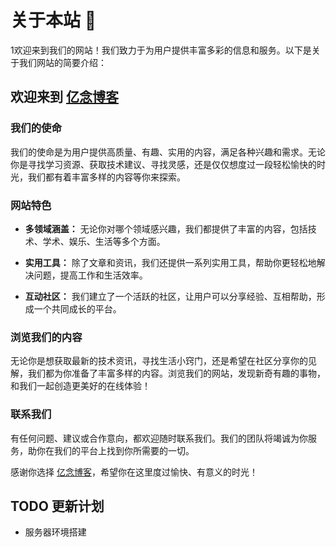 # 关于本站 :tada:

1欢迎来到我们的网站！我们致力于为用户提供丰富多彩的信息和服务。以下是关于我们网站的简要介绍：

## 欢迎来到 [亿念博客](/)

### 我们的使命

我们的使命是为用户提供高质量、有趣、实用的内容，满足各种兴趣和需求。无论你是寻找学习资源、获取技术建议、寻找灵感，还是仅仅想度过一段轻松愉快的时光，我们都有着丰富多样的内容等你来探索。

### 网站特色

- **多领域涵盖：** 无论你对哪个领域感兴趣，我们都提供了丰富的内容，包括技术、学术、娱乐、生活等多个方面。

- **实用工具：** 除了文章和资讯，我们还提供一系列实用工具，帮助你更轻松地解决问题，提高工作和生活效率。

- **互动社区：** 我们建立了一个活跃的社区，让用户可以分享经验、互相帮助，形成一个共同成长的平台。

### 浏览我们的内容

无论你是想获取最新的技术资讯，寻找生活小窍门，还是希望在社区分享你的见解，我们都为你准备了丰富多样的内容。浏览我们的网站，发现新奇有趣的事物，和我们一起创造更美好的在线体验！

### 联系我们

有任何问题、建议或合作意向，都欢迎随时联系我们。我们的团队将竭诚为你服务，助你在我们的平台上找到你所需要的一切。

感谢你选择 [亿念博客](/)，希望你在这里度过愉快、有意义的时光！

## TODO 更新计划

- 服务器环境搭建